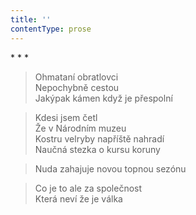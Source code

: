 ```yaml
---
title: ''
contentType: prose
---
```


\* \* \*

> Ohmataní obratlovci  
> Nepochybně cestou  
> Jakýpak kámen když je přespolní

> Kdesi jsem četl  
> Že v Národním muzeu  
> Kostru velryby napříště nahradí  
> Naučná stezka o kursu koruny

> Nuda zahajuje novou topnou sezónu

> Co je to ale za společnost  
> Která neví že je válka
